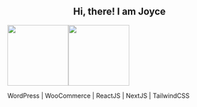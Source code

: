 <div align="center">
  <h2> 
    Hi, there! I am Joyce
  </h2>
</div>

<a><img height="137px" src="https://github-readme-stats.vercel.app/api?username=daonham&show_icons=true&bg_color=30,e96443,904e95&title_color=fff&text_color=fff&icon_color=fff" /><!-- wi*quL3fcV --><img height="137px" src="https://github-readme-stats.vercel.app/api/top-langs/?username=daonham&hide=html&hide_title=true&hide_border=true&layout=compact&langs_count=7&exclude_repo=comp426,Redventures-Movie-Quotes&text_color=000&icon_color=fff&bg_color=30,e96443,904e95&theme=graywhite" /></a>

WordPress | WooCommerce | ReactJS | NextJS | TailwindCSS
